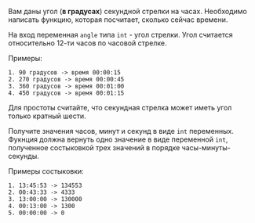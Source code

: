 Вам даны угол (**в градусах**) секундной стрелки на часах. Необходимо написать функцию, которая посчитает, сколько сейчас времени. 

На вход переменная `angle` типа `int` - угол стрелки. Угол считается относительно 12-ти часов по часовой стрелке. 

Примеры: 

    1. 90 градусов -> время 00:00:15
    2. 270 градусов -> время 00:00:45
    3. 360 градусов -> время 00:01:00
    4. 450 градусов -> время 00:01:15


Для простоты считайте, что секундная стрелка может иметь угол только кратный шести.

Получите значения часов, минут и секунд в виде `int` переменных. Фукнция должна вернуть одно значение в виде переменной `int`, полученное состыковкой трех значений в порядке часы-минуты-секунды.

Примеры состыковки:

    1. 13:45:53 -> 134553
    2. 00:43:33 -> 4333
    3. 13:00:00 -> 130000
    4. 00:13:00 -> 1300
    5. 00:00:00 -> 0
